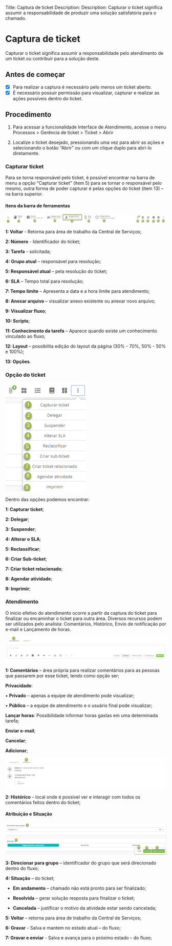 Title: Captura de ticket
Description: Description: Capturar o ticket significa assumir a responsabilidade de produzir uma solução satisfatória para o chamado.

# Captura de ticket

Capturar o ticket significa assumir a responsabilidade pelo atendimento de um ticket ou contribuir para a solução deste.

## Antes de começar

- [X] Para realizar a captura é necessário pelo menos um ticket aberto.
- [X] É necessário possuir permissão para visualizar, capturar e realizar as ações possíveis dentro do ticket.

## Procedimento

1. Para acessar a funcionalidade Interface de Atendimento, acesse o menu Processos > Gerência de ticket > Ticket > Abrir

2. Localize o ticket desejado, pressionando uma vez para abrir as ações e selecionando o botão “Abrir” ou com um clique duplo para abri-lo diretamente.


### Capturar ticket

Para se torna responsável pelo ticket, é possível encontrar na barra de menu a opção “Capturar ticket” (item 5) para se tornar o responsável pelo mesmo, outra forma de poder capturar é pelas opções do ticket (item 13) – na barra superior.

#### Itens da barra de ferramentas

![Menu bar ticket 4biz][1]

**1: Voltar** - Retorna para área de trabalho da Central de Serviços;

**2: Número** - Identificador do ticket;

**3: Tarefa** - solicitada;

**4: Grupo atual** – responsável para resolução;

**5: Responsável atual** – pela resolução do ticket;

**6: SLA** – Tempo total para resolução;

**7: Tempo limite** – Apresenta a data e a hora limite para atendimento;

**8: Anexar arquivo** – visualizar anexo existente ou anexar novo arquivo;

**9: Visualizar fluxo**;

**10: Scripts**;

**11: Conhecimento da tarefa** – Aparece quando existe um conhecimento vinculado ao fluxo;

**12: Layout** – possibilita edição do layout da página (30% - 70%, 50% - 50% e 100%);

**13: Opções**.

### Opção do ticket

![tickets option ticket 4biz][2]

Dentro das opções podemos encontrar:

**1: Capturar ticket**;

**2: Delegar**;

**3: Suspender**;

**4: Alterar o SLA**;

**5: Reclassificar**;

**6: Criar Sub-ticket**;

**7: Criar ticket relacionado**;

**8: Agendar atividade**;

**9: Imprimir**;

### Atendimento

O início efetivo do atendimento ocorre a partir da captura do ticket para finalizar ou encaminhar o ticket para outra área. Diversos recursos podem ser utilizados pelo analista: Comentários, Histórico, Envio de notificação  por e-mail e Lançamento de horas.

![Attendance ticket 4biz][3]

**1: Comentários** – área própria para realizar comentários para as pessoas que passarem por esse ticket, tendo como opção ser;

**Privacidade**:

•	**Privado** – apenas a equipe de atendimento pode visualizar;

•	**Público** – a equipe de atendimento e o usuário final pode visualizar;

**Lançar horas**: Possibilidade informar horas gastas em uma determinada tarefa;

**Enviar e-mail**;

**Cancelar**;

**Adicionar**;

![Attendance ticket 4biz][4]

**2: Histórico** – local onde é possível ver e interagir com todos os comentários feitos dentro do ticket;

#### Atribuição e Situação

![Assignment and Situation ticket 4biz][5]

**3: Direcionar para grupo** – identificador do grupo que será direcionado dentro do fluxo;

**4: Situação** – do ticket;

- **Em andamento** – chamado não está pronto para ser finalizado;

- **Resolvida** – gerar solução resposta para finalizar o ticket;

- **Cancelada** – justificar o motivo da atividade estar sendo cancelada;

**5: Voltar** – retorna para área de trabalho da Central de Serviços;

**6: Gravar** - Salva e mantem no estado atual – do fluxo;

**7: Gravar e enviar** - Salva e avança para o próximo estado – do fluxo;

[1]:images/menu-bar-ticket-citsmart.png
[2]:images/tickets-option-ticket.png
[3]:images/attendance-ticket-comment.png
[4]:images/attendance-ticket-history.png
[5]:images/assignment-and-situation-ticket.png
